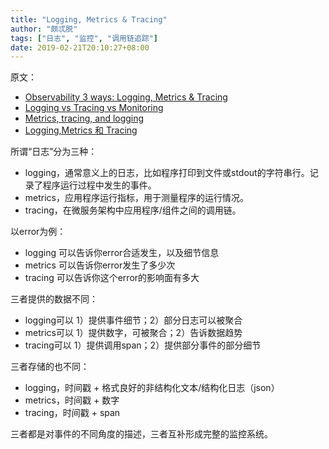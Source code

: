 ```yaml
---
title: "Logging, Metrics & Tracing"
author: "颇忒脱"
tags: ["日志", "监控", "调用链追踪"]
date: 2019-02-21T20:10:27+08:00
---
```


<!--more-->

原文：

* [Observability 3 ways: Logging, Metrics & Tracing][a-1]
* [Logging vs Tracing vs Monitoring][a-2]
* [Metrics, tracing, and logging][a-3]
* [Logging,Metrics 和 Tracing][a-4]

所谓“日志”分为三种：

* logging，通常意义上的日志，比如程序打印到文件或stdout的字符串行。记录了程序运行过程中发生的事件。
* metrics，应用程序运行指标，用于测量程序的运行情况。
* tracing，在微服务架构中应用程序/组件之间的调用链。

以error为例：

* logging 可以告诉你error合适发生，以及细节信息
* metrics 可以告诉你error发生了多少次
* tracing 可以告诉你这个error的影响面有多大

三者提供的数据不同：

* logging可以 1）提供事件细节；2）部分日志可以被聚合
* metrics可以 1）提供数字，可被聚合；2）告诉数据趋势
* tracing可以 1）提供调用span；2）提供部分事件的部分细节

三者存储的也不同：

* logging，时间戳 + 格式良好的非结构化文本/结构化日志（json）
* metrics，时间戳 + 数字
* tracing，时间戳 + span 

三者都是对事件的不同角度的描述，三者互补形成完整的监控系统。

[a-1]: https://www.dotconferences.com/2017/04/adrian-cole-observability-3-ways-logging-metrics-tracing
[a-2]: https://winderresearch.com/logging-vs-tracing-vs-monitoring/
[a-3]: https://peter.bourgon.org/blog/2017/02/21/metrics-tracing-and-logging.html
[a-4]: https://zhuanlan.zhihu.com/p/28075841